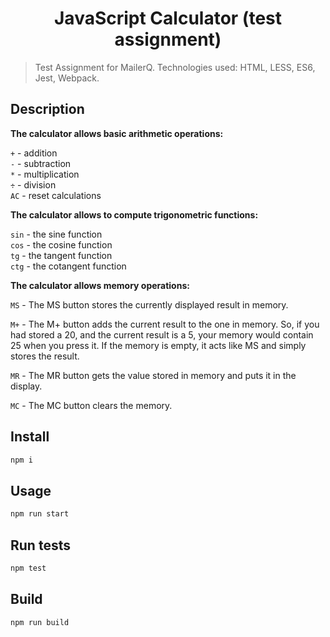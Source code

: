 <h1 align="center">JavaScript Calculator (test assignment)</h1>
<p>
</p>

> Test Assignment for MailerQ. Technologies used: HTML, LESS, ES6, Jest, Webpack.

## Description

**The calculator allows basic arithmetic operations:**

 `+` - addition\
 `-` - subtraction\
 `*` - multiplication\
 `÷` - division\
 `AC` - reset calculations
 
**The calculator allows to compute trigonometric functions:**
 
 `sin` - the sine function\
 `cos` - the cosine function\
 `tg` - the tangent function\
 `ctg` - the cotangent function
 
**The calculator allows memory operations:**

 `MS` - The MS button stores the currently displayed result in memory.

 `M+` - The M+ button adds the current result to the one in memory. So, if you had stored a 20, and the current result is a 5, your memory would contain 25 when you press it. If the memory is empty, it acts like MS and simply stores the result.

 `MR` - The MR button gets the value stored in memory and puts it in the display.

 `MC` - The MC button clears the memory.

## Install

```sh
npm i
```

## Usage

```sh
npm run start
```

## Run tests

```sh
npm test
```

## Build

```sh
npm run build
```
